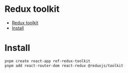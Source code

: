 # Redux toolkit

- [Redux toolkit](#redux-toolkit)
- [Install](#install)

# Install

```sh
pnpm create react-app ref-redux-toolkit
pnpm add react-router-dom react-redux @reduxjs/toolkit


```

